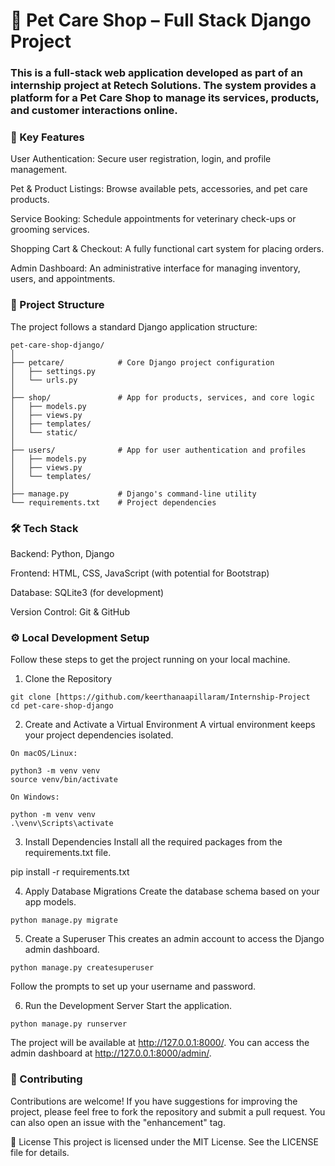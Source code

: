 # 🐾 Pet Care Shop – Full Stack Django Project  

### This is a full-stack web application developed as part of an internship project at Retech Solutions. The system provides a platform for a Pet Care Shop to manage its services, products, and customer interactions online.

### 🚀 Key Features
User Authentication: Secure user registration, login, and profile management.

Pet & Product Listings: Browse available pets, accessories, and pet care products.

Service Booking: Schedule appointments for veterinary check-ups or grooming services.

Shopping Cart & Checkout: A fully functional cart system for placing orders.

Admin Dashboard: An administrative interface for managing inventory, users, and appointments.

### 📁 Project Structure
The project follows a standard Django application structure:
```
pet-care-shop-django/
│
├── petcare/            # Core Django project configuration
│   ├── settings.py
│   └── urls.py
│
├── shop/               # App for products, services, and core logic
│   ├── models.py
│   ├── views.py
│   ├── templates/
│   └── static/
│
├── users/              # App for user authentication and profiles
│   ├── models.py
│   ├── views.py
│   └── templates/
│
├── manage.py           # Django's command-line utility
└── requirements.txt    # Project dependencies
```

### 🛠️ Tech Stack
Backend: Python, Django

Frontend: HTML, CSS, JavaScript (with potential for Bootstrap)

Database: SQLite3 (for development)

Version Control: Git & GitHub

### ⚙️ Local Development Setup
Follow these steps to get the project running on your local machine.

1. Clone the Repository
```git
git clone [https://github.com/keerthanaapillaram/Internship-Project 
cd pet-care-shop-django
```

2. Create and Activate a Virtual Environment
A virtual environment keeps your project dependencies isolated.
```
On macOS/Linux:

python3 -m venv venv
source venv/bin/activate

On Windows:

python -m venv venv
.\venv\Scripts\activate
```

3. Install Dependencies
Install all the required packages from the requirements.txt file.

pip install -r requirements.txt

4. Apply Database Migrations
Create the database schema based on your app models.
```
python manage.py migrate
```
5. Create a Superuser
This creates an admin account to access the Django admin dashboard.
```
python manage.py createsuperuser
```
Follow the prompts to set up your username and password.

6. Run the Development Server
Start the application.
```
python manage.py runserver
```
The project will be available at http://127.0.0.1:8000/. You can access the admin dashboard at http://127.0.0.1:8000/admin/.

### 🤝 Contributing
Contributions are welcome! If you have suggestions for improving the project, please feel free to fork the repository and submit a pull request. You can also open an issue with the "enhancement" tag.


📜 License
This project is licensed under the MIT License. See the LICENSE file for details.
